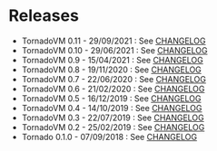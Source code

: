 # Releases
  * TornadoVM 0.11 - 29/09/2021 : See [CHANGELOG](CHANGELOG.md#tornadovm-0.11)
  * TornadoVM 0.10 - 29/06/2021 : See [CHANGELOG](CHANGELOG.md#tornadovm-0.10)
  * TornadoVM 0.9  - 15/04/2021 : See [CHANGELOG](CHANGELOG.md#tornadovm-09)
  * TornadoVM 0.8  - 19/11/2020 : See [CHANGELOG](CHANGELOG.md#tornadovm-08)
  * TornadoVM 0.7  - 22/06/2020 : See [CHANGELOG](CHANGELOG.md#tornadovm-07)
  * TornadoVM 0.6  - 21/02/2020 : See [CHANGELOG](CHANGELOG.md#tornadovm-06)
  * TornadoVM 0.5  - 16/12/2019 : See [CHANGELOG](CHANGELOG.md#tornadovm-05)
  * TornadoVM 0.4  - 14/10/2019 : See [CHANGELOG](CHANGELOG.md#tornadovm-04)
  * TornadoVM 0.3  - 22/07/2019 : See [CHANGELOG](CHANGELOG.md#tornadovm-03)
  * TornadoVM 0.2  - 25/02/2019 : See [CHANGELOG](CHANGELOG.md#tornadovm-02)
  * Tornado 0.1.0  - 07/09/2018 : See [CHANGELOG](CHANGELOG.md#tornadovm-010)
